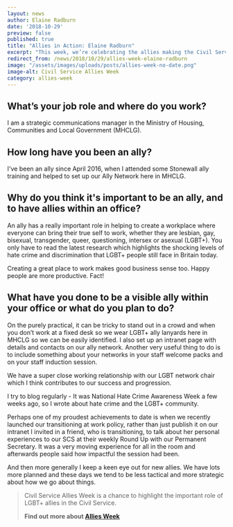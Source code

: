 ```yaml
---
layout: news
author: Elaine Radburn
date: '2018-10-29'
preview: false
published: true
title: "Allies in Action: Elaine Radburn"
excerpt: "This week, we’re celebrating the allies making the Civil Service a great place to work for LGBT+ people. Elaine works for the Ministry of Housing Communities and Local Government. Here's what Elaine is doing do be a brilliant ally."
redirect_from: /news/2018/10/29/allies-week-elaine-radburn
image: "/assets/images/uploads/posts/allies-week-no-date.png"
image-alt: Civil Service Allies Week
category: allies-week
---
```


## What’s your job role and where do you work? 

I am a strategic communications manager in the Ministry of Housing, Communities and Local Government (MHCLG).

## How long have you been an ally?  

I've been an ally since April 2016, when I attended some Stonewall ally training and helped to set up our Ally Network here in MHCLG.

## Why do you think it's important to be an ally, and to have allies within an office?  

An ally has a really important role in helping to create a workplace where everyone can bring their true self to work, whether they are lesbian, gay, bisexual, transgender, queer, questioning, intersex or asexual (LGBT+). You only have to read the latest research which highlights the shocking levels of hate crime and discrimination that LGBT+ people still face in Britain today. 

Creating a great place to work makes good business sense too.  Happy people are more productive. Fact!

## What have you done to be a visible ally within your office or what do you plan to do? 

On the purely practical, it can be tricky to stand out in a crowd and when you don’t work at a fixed desk so we wear LGBT+ ally lanyards here in MHCLG so we can be easily identified. I also set up an intranet page with details and contacts on our ally network. Another very useful thing to do is to include something about your networks in your staff welcome packs and on your staff induction session.  

We have a super close working relationship with our LGBT network chair which I think contributes to our success and progression. 

I try to blog regularly - It was National Hate Crime Awareness Week a few weeks ago, so I wrote about hate crime and the LGBT+ community. 

Perhaps one of my proudest achievements to date is when we recently launched our transitioning at work policy, rather than just publish it on our intranet I invited in a friend, who is transitioning, to talk about her personal experiences to our SCS at their weekly Round Up with our Permanent Secretary. It was a very moving experience for all in the room and afterwards people said how impactful the session had been. 

And then more generally I keep a keen eye out for new allies. We have lots more planned and these days we tend to be less tactical and more strategic about how we go about things.

> Civil Service Allies Week is a chance to highlight the important role of LGBT+ allies in the Civil Service. 
>
> **Find out more about [Allies Week](/allies-week)**